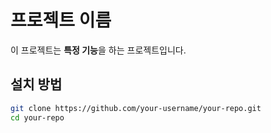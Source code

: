 # 프로젝트 이름

이 프로젝트는 **특정 기능**을 하는 프로젝트입니다.

## 설치 방법

```bash
git clone https://github.com/your-username/your-repo.git
cd your-repo
